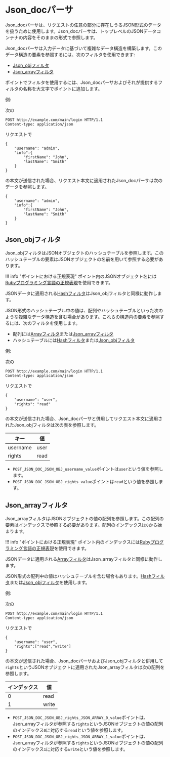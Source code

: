 [link-ruby]:                    http://ruby-doc.org/core-2.6.1/doc/regexp_rdoc.html
[link-hash]:                    hash.md
[link-array]:                   array.md
[link-jsonobj-array]:           array.md#the-example-of-using-the-json_obj-filter-and-the-array-filter
[link-jsonobj-hash]:            hash.md#the-example-of-using-the-json_obj-filter-and-the-hash-filter
[link-jsonarray-hash]:          hash.md#the-example-of-using-the-json_array-filter-and-the-hash-filter

[anchor1]:          #json_obj-filter
[anchor2]:          #json_array-filter


# Json_docパーサ

Json_docパーサは、リクエストの任意の部分に存在しうるJSON形式のデータを扱うために使用します。Json_docパーサは、トップレベルのJSONデータコンテナの内容をそのままの形式で参照します。

Json_docパーサは入力データに基づいて複雑なデータ構造を構築します。このデータ構造の要素を参照するには、次のフィルタを使用できます:
* [Json_objフィルタ][anchor1]
* [Json_arrayフィルタ][anchor2]

ポイントでフィルタを使用するには、Json_docパーサおよびそれが提供するフィルタの名称を大文字でポイントに追加します。

例: 

次の

```
POST http://example.com/main/login HTTP/1.1
Content-type: application/json
```

リクエストで

```
{
    "username": "admin",
    "info":{
        "firstName": "John",
        "lastName": "Smith"
    }
}
```

の本文が送信された場合、リクエスト本文に適用されたJson_docパーサは次のデータを参照します。

```
{
    "username": "admin",
    "info":{
        "firstName": "John",
        "lastName": "Smith"
    }
}
```


## Json_objフィルタ

Json_objフィルタはJSONオブジェクトのハッシュテーブルを参照します。このハッシュテーブルの要素はJSONオブジェクトの名前を用いて参照する必要があります。

!!! info "ポイントにおける正規表現"
    ポイント内のJSONオブジェクト名には[Rubyプログラミング言語の正規表現][link-ruby]を使用できます。  

JSONデータに適用される[Hashフィルタ][link-hash]はJson_objフィルタと同様に動作します。

JSON形式のハッシュテーブル中の値は、配列やハッシュテーブルといった次のような複雑なデータ構造を含む場合があります。これらの構造内の要素を参照するには、次のフィルタを使用します。
* 配列には[Arrayフィルタ][link-jsonobj-array]または[Json_arrayフィルタ][anchor2]
* ハッシュテーブルには[Hashフィルタ][link-jsonobj-hash]または[Json_objフィルタ][anchor1]

例: 

次の

```
POST http://example.com/main/login HTTP/1.1
Content-type: application/json
```

リクエストで

```
{
    "username": "user",
    "rights": "read"
}
```

の本文が送信された場合、Json_docパーサと併用してリクエスト本文に適用されたJson_objフィルタは次の表を参照します。

| キー      | 値      |
|----------|----------|
| username | user     |
| rights   | read     |

* `POST_JSON_DOC_JSON_OBJ_username_value`ポイントは`user`という値を参照します。
* `POST_JSON_DOC_JSON_OBJ_rights_value`ポイントは`read`という値を参照します。

## Json_arrayフィルタ

Json_arrayフィルタはJSONオブジェクトの値の配列を参照します。この配列の要素はインデックスで参照する必要があります。配列のインデックスは`0`から始まります。

!!! info "ポイントにおける正規表現"
    ポイント内のインデックスには[Rubyプログラミング言語の正規表現][link-ruby]を使用できます。 

JSONデータに適用される[Arrayフィルタ][link-array]はJson_arrayフィルタと同様に動作します。

JSON形式の配列中の値はハッシュテーブルを含む場合もあります。[Hashフィルタ][link-jsonarray-hash]または[Json_objフィルタ][anchor1]を使用します。

例: 

次の

```
POST http://example.com/main/login HTTP/1.1
Content-type: application/json
```

リクエストで

```
{
    "username": "user",
    "rights":["read","write"]
}
```

の本文が送信された場合、Json_docパーサおよびJson_objフィルタと併用して`rights`というJSONオブジェクトに適用されたJson_arrayフィルタは次の配列を参照します。

| インデックス  | 値      |
|--------|----------|
| 0      | read     |
| 1      | write    |

* `POST_JSON_DOC_JSON_OBJ_rights_JSON_ARRAY_0_value`ポイントは、Json_arrayフィルタが参照する`rights`というJSONオブジェクトの値の配列のインデックス`0`に対応する`read`という値を参照します。
* `POST_JSON_DOC_JSON_OBJ_rights_JSON_ARRAY_1_value`ポイントは、Json_arrayフィルタが参照する`rights`というJSONオブジェクトの値の配列のインデックス`1`に対応する`write`という値を参照します。